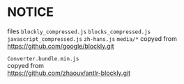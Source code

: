 # NOTICE
files 
`blockly_compressed.js`
`blocks_compressed.js`
`javascript_compressed.js`
`zh-hans.js`
`media/*` 
copyed from  
https://github.com/google/blockly.git

`Converter.bundle.min.js`  
copyed from  
https://github.com/zhaouv/antlr-blockly.git
